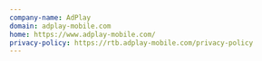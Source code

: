 ```yaml
---
company-name: AdPlay
domain: adplay-mobile.com
home: https://www.adplay-mobile.com/
privacy-policy: https://rtb.adplay-mobile.com/privacy-policy
---
```




